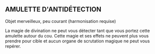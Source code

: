 ## AMULETTE D'ANTIDÉTECTION


Objet merveilleux, peu courant (harmonisation requise)

La magie de divination ne peut vous détecter tant que vous
portez cette amulette autour du cou. Cette magie et ses effets
ne peuvent plus vous prendre pour cible et aucun organe de
scrutation magique ne peut vous repérer.
